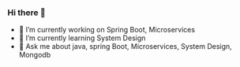 ### Hi there 👋
- 🔭 I’m currently working on Spring Boot, Microservices
- 🌱 I’m currently learning System Design
- 💬 Ask me about java, spring Boot, Microservices, System Design, Mongodb
<!--
**imranqu/imranqu** is a ✨ _special_ ✨ repository because its `README.md` (this file) appears on your GitHub profile.

Here are some ideas to get you started:

- 🔭 I’m currently working on ...
- 🌱 I’m currently learning ...
- 👯 I’m looking to collaborate on ...
- 🤔 I’m looking for help with ...
- 💬 Ask me about ...
- 📫 How to reach me: ...
- 😄 Pronouns: ...
- ⚡ Fun fact: ...
-->

